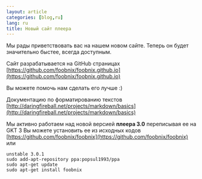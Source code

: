 ```yaml
---
layout: article
categories: [blog,ru]
lang: ru
title: Новый сайт плеера
---
```


Мы рады приветствовать вас на нашем новом сайте.
Теперь он будет значительно быстее, всегда доступным.

Сайт разрабатывается на GitHub страницах
[https://github.com/foobnix/foobnix.github.io](https://github.com/foobnix/foobnix.github.io)

Вы можете помочь нам сделать его лучше :)

Документацию по форматированию текстов
[http://daringfireball.net/projects/markdown/basics](http://daringfireball.net/projects/markdown/basics)


Мы активно работаем над новой версией <b>плеера 3.0</b> переписывая ее на GKT 3
Вы можете установить ее из исходных кодов
[https://github.com/foobnix/foobnix](https://github.com/foobnix/foobnix)
или

    unstable 3.0.1
    sudo add-apt-repository ppa:popsul1993/ppa
    sudo apt-get update
    sudo apt-get install foobnix


